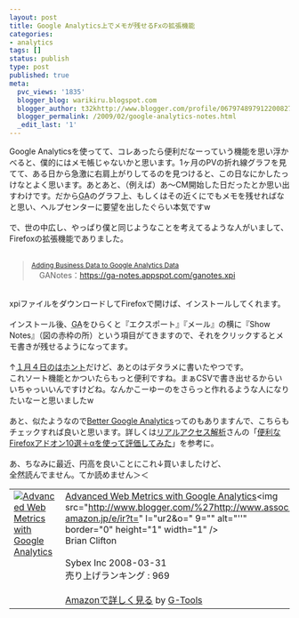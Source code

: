 ```yaml
---
layout: post
title: Google Analytics上でメモが残せるFxの拡張機能
categories:
- analytics
tags: []
status: publish
type: post
published: true
meta:
  pvc_views: '1835'
  blogger_blog: warikiru.blogspot.com
  blogger_author: t32khttp://www.blogger.com/profile/06797489791220082722noreply@blogger.com
  blogger_permalink: /2009/02/google-analytics-notes.html
  _edit_last: '1'
---
```

Google Analyticsを使ってて、コレあったら便利だなーっていう機能を思い浮かべると、僕的にはメモ帳じゃないかと思います。1ヶ月のPVの折れ線グラフを見てて、ある日から急激に右肩上がりしてるのを見つけると、この日なにかしたっけなとよく思います。あとあと、（例えば）あ〜CM開始した日だったとか思い出すわけです。だから<abbr title="Google Analytics">GA</abbr>のグラフ上、もしくはその近くにでもメモを残せればなと思い、ヘルプセンターに要望を出したぐらい本気ですw<br /><br />で、世の中広し、やっぱり僕と同じようなことを考えてるような人がいまして、Firefoxの拡張機能でありました。<br /><br /><blockquote><span style="font-size:85%;"><a href="http://www.epikone.com/blog/2008/10/28/adding-business-data-to-google-analytics-data/">Adding Business Data to Google Analytics Data</a></span><br />　GANotes：<a href="https://ga-notes.appspot.com/ganotes.xpi">https://ga-notes.appspot.com/ganotes.xpi</a></blockquote><br />xpiファイルをダウンロードしてFirefoxで開けば、インストールしてくれます。<br /><br /><img src="http://lh5.ggpht.com/_1drnogi3vdg/SYmgr2GY_YI/AAAAAAAAARE/lkvXfi0dbS0/1.png" alt="" /><br />インストール後、<abbr title="Google Analytics">GA</abbr>をひらくと『エクスポート』『メール』の横に『Show Notes』（図の赤枠の所）という項目がてきますので、それをクリックするとメモ書きが残せるようになってます。<br /><br /><img src="http://lh3.ggpht.com/_1drnogi3vdg/SYmgr8H-_UI/AAAAAAAAARM/cOwAK3JyHCw/2.png" alt="" /><br />↑<a href="http://warikiru.blogspot.com/2009/01/blog-post.html">１月４日のはホント</a>だけど、あとのはデタラメに書いたやつです。<br />これソート機能とかついたらもっと便利ですね。まぁCSVで書き出せるからいいちゃっいいんですけどね。なんかこーゆーのをさらっと作れるような人になりたいなーと思いましたw<br /><br />あと、似たようなので<a href="http://www.vkistudios.com/tools/firefox/betterga/index.cfm">Better Google Analytics</a>ってのもありますんで、こちらもチェックすれば良いと思います。詳しくは<a href="http://d.hatena.ne.jp/ryuka01/">リアルアクセス解析</a>さんの「<a href="http://d.hatena.ne.jp/ryuka01/20081215/p1">便利なFirefoxアドオン10選＋αを使って評価してみた</a>」を参考に。<br /><br />あ、ちなみに最近、円高を良いことにこれ↓買いましたけど、<br />全然読んでません。てか読めません＞＜<br /><table border="0" cellpadding="5"><tbody><tr><td valign="top"><a href="http://www.amazon.co.jp/exec/obidos/ASIN/0470253126/warikiru-22/ref=nosim/" target="_blank"><img src="http://ecx.images-amazon.com/images/I/51bmWPV0V0L._SL160_.jpg" alt="Advanced Web Metrics with Google Analytics" border="0" /></a></td><td valign="top"><span style=""><a href="http://www.amazon.co.jp/Advanced-Web-Metrics-Google-Analytics/dp/0470253126%3FSubscriptionId%3D0G91FPYVW6ZGWBH4Y9G2%26tag%3Dwarikiru-22%26linkCode%3Dxm2%26camp%3D2025%26creative%3D165953%26creativeASIN%3D0470253126" target="_blank">Advanced Web Metrics with Google Analytics</a><img src="http://www.blogger.com/%27http://www.assoc-amazon.jp/e/ir?t=" l="ur2&amp;o=" 9="" alt="''" border="0" height="1" width="1" /><br />Brian Clifton<br /><br />Sybex Inc  2008-03-31<br />売り上げランキング : 969<br /><br /><a href="http://www.amazon.co.jp/Advanced-Web-Metrics-Google-Analytics/dp/0470253126%3FSubscriptionId%3D0G91FPYVW6ZGWBH4Y9G2%26tag%3Dwarikiru-22%26linkCode%3Dxm2%26camp%3D2025%26creative%3D165953%26creativeASIN%3D0470253126" target="_blank">Amazonで詳しく見る</a></span> <span style="">by <a href="http://www.goodpic.com/mt/aws/index.html">G-Tools</a></span></td></tr></tbody></table>
